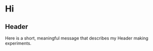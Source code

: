 # Hi
## Header










































Here is a short, meaningful message that describes my Header making experiments.
